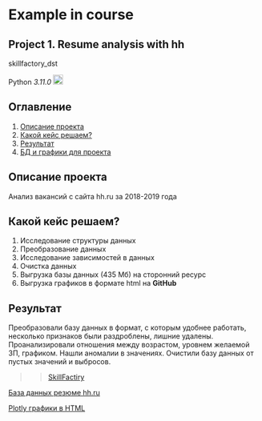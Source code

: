 Example in course
==================
Project 1. Resume analysis with hh
--------------------------

skillfactory_dst

Python *3.11.0*
<img src="https://user-images.githubusercontent.com/11718525/197611877-583a0bb2-a8fb-4275-8827-39f2f06ade6c.png" alt="drawing" width="20"/>

Оглавление
-----------
1.  [Описание проекта](#one)
2.  [Какой кейс решаем?](#two)
3.  [Результат](#tre)
4.  [БД и графики для проекта](#four)

Описание проекта <a name="one"></a>
-----------------
Анализ вакансий с сайта hh.ru за 2018-2019 года

Какой кейс решаем? <a name="two"></a>
------------------
1. Исследование структуры данных
2. Преобразование данных
3. Исследование зависимостей в данных
4. Очистка данных
5. Выгрузка базы данных (435 Мб) на сторонний ресурс
6. Выгрузка графиков в формате html на **GitHub**

Результат <a name="tre"></a>
---------
Преобразовали базу данных в формат, с которым удобнее работать, несколько признаков были раздроблены, лишние удалены.
Проанализировали отношения между возрастом, уровнем желаемой ЗП, графиком. Нашли аномалии в значениях.
Очистили базу данных от пустых значений и выбросов.

>>[SkillFactiry](https://skillfactory.ru/courses/data-science "SFDST")


[id]: https://drive.google.com/file/d/1ZfRqfBCXXHaHos-est0s9roO-OtVLzee/view?usp=sharing
[База данных резюме hh.ru][id] 

[id2]: https://github.com/qwaiver/sf_data_science/tree/main/PROJECT-1.%20Анализ%20резюме%20из%20HeadHunter/graph
[Plotly графики в HTML][id2] 
<a name="four"></a>